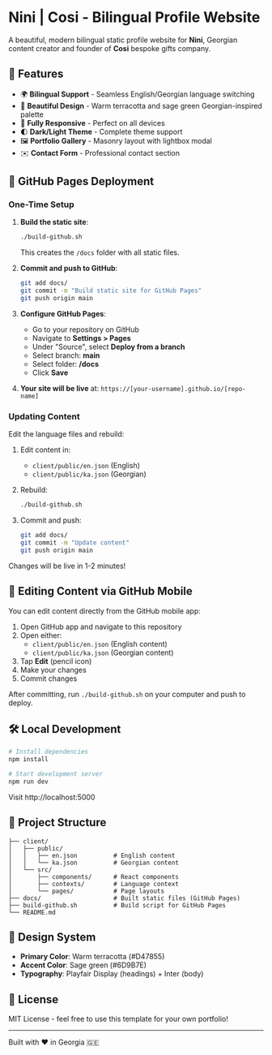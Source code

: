 # Nini | Cosi - Bilingual Profile Website

A beautiful, modern bilingual static profile website for **Nini**, Georgian content creator and founder of **Cosi** bespoke gifts company.

## 🌟 Features

- 🌍 **Bilingual Support** - Seamless English/Georgian language switching
- 🎨 **Beautiful Design** - Warm terracotta and sage green Georgian-inspired palette
- 📱 **Fully Responsive** - Perfect on all devices
- 🌓 **Dark/Light Theme** - Complete theme support
- 🖼️ **Portfolio Gallery** - Masonry layout with lightbox modal
- ✉️ **Contact Form** - Professional contact section

## 🚀 GitHub Pages Deployment

### One-Time Setup

1. **Build the static site**:
   ```bash
   ./build-github.sh
   ```
   This creates the `/docs` folder with all static files.

2. **Commit and push to GitHub**:
   ```bash
   git add docs/
   git commit -m "Build static site for GitHub Pages"
   git push origin main
   ```

3. **Configure GitHub Pages**:
   - Go to your repository on GitHub
   - Navigate to **Settings > Pages**
   - Under "Source", select **Deploy from a branch**
   - Select branch: **main**
   - Select folder: **/docs**
   - Click **Save**

4. **Your site will be live** at: `https://[your-username].github.io/[repo-name]`

### Updating Content

Edit the language files and rebuild:

1. Edit content in:
   - `client/public/en.json` (English)
   - `client/public/ka.json` (Georgian)

2. Rebuild:
   ```bash
   ./build-github.sh
   ```

3. Commit and push:
   ```bash
   git add docs/
   git commit -m "Update content"
   git push origin main
   ```

Changes will be live in 1-2 minutes!

## 📝 Editing Content via GitHub Mobile

You can edit content directly from the GitHub mobile app:

1. Open GitHub app and navigate to this repository
2. Open either:
   - `client/public/en.json` (English content)
   - `client/public/ka.json` (Georgian content)
3. Tap **Edit** (pencil icon)
4. Make your changes
5. Commit changes

After committing, run `./build-github.sh` on your computer and push to deploy.

## 🛠️ Local Development

```bash
# Install dependencies
npm install

# Start development server
npm run dev
```

Visit http://localhost:5000

## 📁 Project Structure

```
├── client/
│   ├── public/
│   │   ├── en.json          # English content
│   │   └── ka.json          # Georgian content
│   └── src/
│       ├── components/      # React components
│       ├── contexts/        # Language context
│       └── pages/           # Page layouts
├── docs/                    # Built static files (GitHub Pages)
├── build-github.sh          # Build script for GitHub Pages
└── README.md
```

## 🎨 Design System

- **Primary Color**: Warm terracotta (#D47855)
- **Accent Color**: Sage green (#6D9B7E)
- **Typography**: Playfair Display (headings) + Inter (body)

## 📄 License

MIT License - feel free to use this template for your own portfolio!

---

Built with ❤️ in Georgia 🇬🇪
